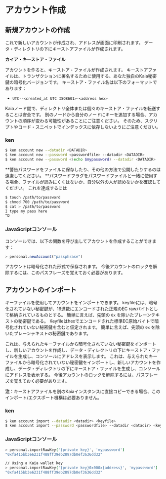 # アカウント作成

## 新規アカウントの作成<a id="creating-a-new-account"></a>

これで新しいアカウントが作成され、アドレスが画面に印刷されます。 データ・ディレクトリの下にキーストアファイルが作成されます。

**カイア・キーストア・ファイル**

アカウントを作ると、キーストア・ファイルが作成されます。 キーストアファイルは、トランザクションに署名するために使用する、あなた独自のKaia秘密鍵の暗号化バージョンです。 キーストア・ファイル名は以下のフォーマットであります：

- `UTC--<created_at UTC ISO8601>-<address hex>`

Kaiaノード間で、ディレクトリ全体または個々のキーストア・ファイルを転送することは安全です。 別のノードから自分のノードにキーを追加する場合、アカウントの順序が変わる可能性があることにご注意ください。 そのため、スクリプトやコード・スニペットでインデックスに依存しないようにご注意ください。

### ken <a id="ken"></a>

```bash
$ ken account new --datadir <DATADIR>
$ ken account new --password <passwordfile> --datadir <DATADIR>
$ ken account new --password <(echo $mypassword) --datadir <DATADIR>
```

\*\*警告パスワードをファイルに保存したり、その他の方法で公開したりするのは遠慮してください。 \*\*パスワードフラグをパスワードファイルと一緒に使用する場合、ファイルが読みにくくはないか、自分以外の人が読めないかを確認してください。 これを達成するには

```bash
$ touch /path/to/password
$ chmod 700 /path/to/password
$ cat > /path/to/password
I type my pass here
^D
```

### JavaScriptコンソール<a id="javascript-console"></a>

コンソールでは、以下の関数を呼び出してアカウントを作成することができます：

```javascript
> personal.newAccount("passphrase")
```

アカウントは暗号化された形式で保存されます。  今後アカウントのロックを解除するには、このパスフレーズを覚えておく必要があります。

## アカウントのインポート<a id="importing-an-account"></a>

キーファイルを使用してアカウントをインポートできます。 keyfileには、暗号化されていない秘密鍵が、16進数にエンコードされた正規のEC rawバイトとして格納されているものとする。 簡単に言えば、先頭の `0x` を除いたプレーンテキストの秘密鍵である。 Keyfileはhexでエンコードされた標準EC原始バイトで暗号化されていない秘密鍵を含むと仮定されます。 簡単に言えば、先頭の `0x` を除いたプレーンテキストの秘密鍵であります。

これは、与えられたキーファイルから暗号化されていない秘密鍵をインポートし、新しいアカウントを作成し、データ・ディレクトリの下にキーストア・ファイルを生成し、コンソールにアドレスを表示します。 これは、与えられたキーファイルから暗号化されていない秘密鍵をインポートし、新しいアカウントを作成し、データ・ディレクトリの下にキーストア・ファイルを生成し、コンソールにアドレスを表示する。 今後アカウントのロックを解除するには、パスフレーズを覚えておく必要があります。

**注**：キーストアファイルを別のKaiaインスタンスに直接コピーできる場合、このインポート/エクスポート機構は必要ありません。

### ken <a id="ken-1"></a>

```bash
$ ken account import --datadir <datadir> <keyfile>
$ ken account import --password <passwordfile> --datadir <datadir> <keyfile>
```

### JavaScriptコンソール<a id="javascript-console-1"></a>

```bash
> personal.importRawKey('{private key}', 'mypassword')
"0xfa415bb3e6231f488ff39eb2897db0ef3636dd32"​

// Using a Kaia wallet key
> personal.importRawKey('{private key}0x000x{address}', 'mypassword')
"0xfa415bb3e6231f488ff39eb2897db0ef3636dd32"
```